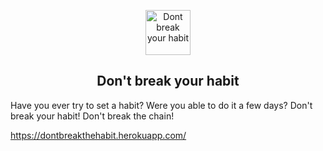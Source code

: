 <p align="center">
  <a href="https://dontbreakthehabit.herokuapp.com/">
    <img src="https://dontbreakthehabit.herokuapp.com/static/media/logo.1bcd4ab6.png" alt="Dont break your habit" width="72" height="72">
  </a>
</p>

<h2 align="center">Don't break your habit</h2>


Have you ever try to set a habit? Were you able to do it a few days?
Don't break your habit! Don't break the chain!

https://dontbreakthehabit.herokuapp.com/
